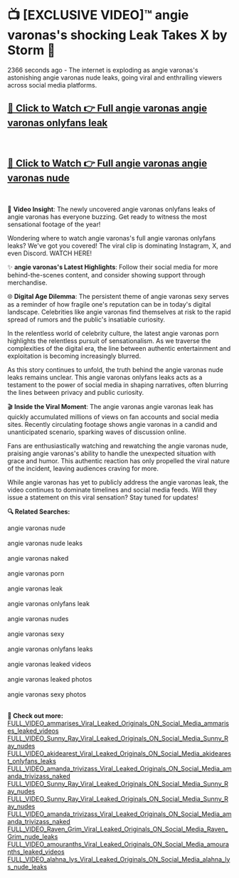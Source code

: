 # 📺 [EXCLUSIVE VIDEO]™ angie varonas's shocking Leak Takes X by Storm 🚀

2366 seconds ago - The internet is exploding as angie varonas's astonishing angie varonas nude leaks, going viral and enthralling viewers across social media platforms.

<h2><a href="https://github-6l9.pages.dev/link1">🔗 Click to Watch 👉 Full angie varonas angie varonas onlyfans leak</a></h2><br>
<h2><a href="https://github-6l9.pages.dev/link2">🔗 Click to Watch 👉 Full angie varonas angie varonas nude</a></h2><br>

🎥 **Video Insight**: The newly uncovered angie varonas onlyfans leaks of angie varonas has everyone buzzing. Get ready to witness the most sensational footage of the year!

Wondering where to watch angie varonas's full angie varonas onlyfans leaks? We've got you covered! The viral clip is dominating Instagram, X, and even Discord. WATCH HERE!

✨ **angie varonas's Latest Highlights**: Follow their social media for more behind-the-scenes content, and consider showing support through merchandise.

🌐 **Digital Age Dilemma**: The persistent theme of angie varonas sexy serves as a reminder of how fragile one's reputation can be in today's digital landscape. Celebrities like angie varonas find themselves at risk to the rapid spread of rumors and the public's insatiable curiosity.

In the relentless world of celebrity culture, the latest angie varonas porn highlights the relentless pursuit of sensationalism. As we traverse the complexities of the digital era, the line between authentic entertainment and exploitation is becoming increasingly blurred.

As this story continues to unfold, the truth behind the angie varonas nude leaks remains unclear. This angie varonas onlyfans leaks acts as a testament to the power of social media in shaping narratives, often blurring the lines between privacy and public curiosity.

🎬 **Inside the Viral Moment**: The angie varonas angie varonas leak has quickly accumulated millions of views on fan accounts and social media sites. Recently circulating footage shows angie varonas in a candid and unanticipated scenario, sparking waves of discussion online.

Fans are enthusiastically watching and rewatching the angie varonas nude, praising angie varonas's ability to handle the unexpected situation with grace and humor. This authentic reaction has only propelled the viral nature of the incident, leaving audiences craving for more.

While angie varonas has yet to publicly address the angie varonas leak, the video continues to dominate timelines and social media feeds. Will they issue a statement on this viral sensation? Stay tuned for updates!

<strong>🔍 Related Searches:</strong>

angie varonas nude
<br><br>
angie varonas nude leaks
<br><br>
angie varonas naked
<br><br>
angie varonas porn
<br><br>
angie varonas leak
<br><br>
angie varonas onlyfans leak
<br><br>
angie varonas nudes
<br><br>
angie varonas sexy
<br><br>
angie varonas onlyfans leaks
<br><br>
angie varonas leaked videos
<br><br>
angie varonas leaked photos
<br><br>
angie varonas sexy photos
<br><br>



<strong>🔗 Check out more:</strong><br>
<a href="./FULL_VIDEO_ammarises_Viral_Leaked_Originals_ON_Social_Media_ammarises_leaked_videos.md">FULL_VIDEO_ammarises_Viral_Leaked_Originals_ON_Social_Media_ammarises_leaked_videos</a><br>
<a href="./FULL_VIDEO_Sunny_Ray_Viral_Leaked_Originals_ON_Social_Media_Sunny_Ray_nudes.md">FULL_VIDEO_Sunny_Ray_Viral_Leaked_Originals_ON_Social_Media_Sunny_Ray_nudes</a><br>
<a href="./FULL_VIDEO_akidearest_Viral_Leaked_Originals_ON_Social_Media_akidearest_onlyfans_leaks.md">FULL_VIDEO_akidearest_Viral_Leaked_Originals_ON_Social_Media_akidearest_onlyfans_leaks</a><br>
<a href="./FULL_VIDEO_amanda_trivizass_Viral_Leaked_Originals_ON_Social_Media_amanda_trivizass_naked.md">FULL_VIDEO_amanda_trivizass_Viral_Leaked_Originals_ON_Social_Media_amanda_trivizass_naked</a><br>
<a href="./FULL_VIDEO_Sunny_Ray_Viral_Leaked_Originals_ON_Social_Media_Sunny_Ray_nudes.md">FULL_VIDEO_Sunny_Ray_Viral_Leaked_Originals_ON_Social_Media_Sunny_Ray_nudes</a><br>
<a href="./FULL_VIDEO_Sunny_Ray_Viral_Leaked_Originals_ON_Social_Media_Sunny_Ray_nudes.md">FULL_VIDEO_Sunny_Ray_Viral_Leaked_Originals_ON_Social_Media_Sunny_Ray_nudes</a><br>
<a href="./FULL_VIDEO_amanda_trivizass_Viral_Leaked_Originals_ON_Social_Media_amanda_trivizass_naked.md">FULL_VIDEO_amanda_trivizass_Viral_Leaked_Originals_ON_Social_Media_amanda_trivizass_naked</a><br>
<a href="./FULL_VIDEO_Raven_Grim_Viral_Leaked_Originals_ON_Social_Media_Raven_Grim_nude_leaks.md">FULL_VIDEO_Raven_Grim_Viral_Leaked_Originals_ON_Social_Media_Raven_Grim_nude_leaks</a><br>
<a href="./FULL_VIDEO_amouranths_Viral_Leaked_Originals_ON_Social_Media_amouranths_leaked_videos.md">FULL_VIDEO_amouranths_Viral_Leaked_Originals_ON_Social_Media_amouranths_leaked_videos</a><br>
<a href="./FULL_VIDEO_alahna_lys_Viral_Leaked_Originals_ON_Social_Media_alahna_lys_nude_leaks.md">FULL_VIDEO_alahna_lys_Viral_Leaked_Originals_ON_Social_Media_alahna_lys_nude_leaks</a><br>
